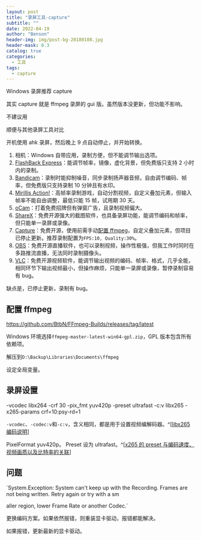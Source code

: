 ```yaml
---
layout: post
title: "录屏工具-capture"
subtitle: ""
date: 2022-04-19
author: "Benson"
header-img: img/post-bg-20180108.jpg
header-mask: 0.3
catalog: true
categories:
  - 工具
tags:
  - capture
---
```


Windows 录屏推荐 capture

其实 capture 就是 ffmpeg 录屏的 gui 版。虽然版本没更新，但功能不影响。

不建议用

顺便与其他录屏工具对比

开机使用 ahk 录屏，然后晚上 9 点自动停止，并开始转换。

1. 相机：Windows 自带应用，录制方便，但不能调节输出选项。
2. [FlashBack Express](https://www.flashbackrecorder.com/zh/express/)：能调节帧率，镜像，虚化背景，但免费版只支持 2 小时内的录制。
3. [Bandicam](https://www.bandicam.cn/)：录制时能抑制噪音，同步录制扬声器音频，自由调节编码、帧率，但免费版只支持录制 10 分钟且有水印。
4. [Mirillis Action!](https://mirillis.com/zh/products/action.html)：高帧率录制游戏，自动分割视频，自定义叠加元素，但输入帧率不能自由调整，最低只能 15 帧，试用期 30 天。
5. [oCam](https://ohsoft.net/eng/ocam/intro.php?cate=1002)：打着免费招牌但有弹窗广告，且录制视频偏大。
6. [ShareX](https://getsharex.com/)：免费开源强大的截图软件，也具备录屏功能，能调节编码和帧率，但只能单一录屏或录像。
7. [Capture](https://github.com/MathewSachin/Captura/releases/tag/v8.0.0)：免费开源，使用前需手动[配置 ffmpeg](https://blog.csdn.net/dglx_/article/details/122389601)，自定义叠加元素，但项目已停止更新。推荐录制配置为`FPS:10, Quality:30%`。
8. [OBS](https://obsproject.com/)：免费开源直播软件，也可以录制视频，操作性极强，但我工作时同时在多路推流直播，无法同时录制摄像头。
9. [VLC](https://www.videolan.org/vlc/)：免费开源视频软件，能调节输出视频的编码、帧率、格式，几乎全能，相同环节下输出视频最小，但操作麻烦，只能单一录屏或录像，暂停录制容易有 bug。

缺点是，已停止更新，录制有 bug。

## 配置 ffmpeg

https://github.com/BtbN/FFmpeg-Builds/releases/tag/latest

Windows 环境选择`ffmpeg-master-latest-win64-gpl.zip`，GPL 版本包含所有依赖项。

解压到`D:\Backup\Libraries\Documents\ffmpeg`

设定全局变量。

## 录屏设置

-vcodec libx264 -crf 30 -pix_fmt yuv420p -preset ultrafast
-c:v libx265 -x265-params crf=10:psy-rd=1

`-vcodec`、`-codec:v`和`-c:v`，含义相同，都是用于设置视频编解码器。^[[libx265 编码说明](https://ffmpeg.org/ffmpeg-codecs.html#libx265)]

PixelFormat yuv420p。
Preset 设为 ultrafast。^[[x265 的 preset 与编码速度、视频画质以及比特率的关联](https://magiclen.org/x265-preset/)]

## 问题

`System.Exception: System can't keep up with the Recording. Frames are not being written. Retry again or try with a sm

aller region, lower Frame Rate or another Codec.`

更换编码方案。如果依然报错，则重装显卡驱动，报错都能解决。

如果报错，更新最新的显卡驱动。
